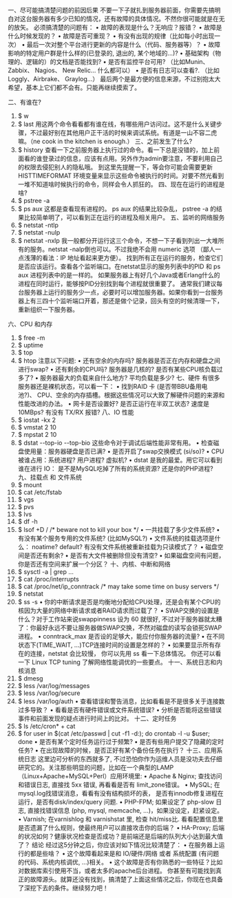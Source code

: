 一、尽可能搞清楚问题的前因后果
不要一下子就扎到服务器前面，你需要先搞明白对这台服务器有多少已知的情况，还有故障的具体情况。不然你很可能就是在无的放矢。
必须搞清楚的问题有：
•	故障的表现是什么？无响应？报错？
•	故障是什么时候发现的？
•	故障是否可重现？
•	有没有出现的规律（比如每小时出现一次）
•	最后一次对整个平台进行更新的内容是什么（代码、服务器等）？
•	故障影响的特定用户群是什么样的(已登录的, 退出的, 某个地域的…)?
•	基础架构（物理的、逻辑的）的文档是否能找到?
•	是否有监控平台可用? （比如Munin、Zabbix、 Nagios、 New Relic… 什么都可以）
•	是否有日志可以查看?. （比如Loggly、Airbrake、 Graylog…）
最后两个是最方便的信息来源，不过别抱太大希望，基本上它们都不会有。只能再继续摸索了。
  
二、有谁在?
1.	$ w 
2.	$ last 
用这两个命令看看都有谁在线，有哪些用户访问过。这不是什么关键步骤，不过最好别在其他用户正干活的时候来调试系统。有道是一山不容二虎嘛。（ne cook in the kitchen is enough.）
三、之前发生了什么?
1.	$ history 
查看一下之前服务器上执行过的命令。看一下总是没错的，加上前面看的谁登录过的信息，应该有点用。另外作为admin要注意，不要利用自己的权限去侵犯别人的隐私哦。
到这里先提醒一下，等会你可能会需要更新 HISTTIMEFORMAT 环境变量来显示这些命令被执行的时间。对要不然光看到一堆不知道啥时候执行的命令，同样会令人抓狂的。
四、现在在运行的进程是啥?
1.	$ pstree -a 
2.	$ ps aux 
这都是查看现有进程的。 ps aux 的结果比较杂乱， pstree -a 的结果比较简单明了，可以看到正在运行的进程及相关用户。
五、监听的网络服务
1.	$ netstat -ntlp 
2.	$ netstat -nulp 
3.	$ netstat -nxlp 
我一般都分开运行这三个命令，不想一下子看到列出一大堆所有的服务。netstat -nalp倒也可以。不过我绝不会用 numeric 选项 （鄙人一点浅薄的看法：IP 地址看起来更方便）。
找到所有正在运行的服务，检查它们是否应该运行。查看各个监听端口。在netstat显示的服务列表中的PID 和 ps aux 进程列表中的是一样的。
如果服务器上有好几个Java或者Erlang什么的进程在同时运行，能够按PID分别找到每个进程就很重要了。
通常我们建议每台服务器上运行的服务少一点，必要时可以增加服务器。如果你看到一台服务器上有三四十个监听端口开着，那还是做个记录，回头有空的时候清理一下，重新组织一下服务器。

六、CPU 和内存
1.	$ free -m 
2.	$ uptime 
3.	$ top 
4.	$ htop 
注意以下问题:
•	还有空余的内存吗? 服务器是否正在内存和硬盘之间进行swap?
•	还有剩余的CPU吗? 服务器是几核的? 是否有某些CPU核负载过多了?
•	服务器最大的负载来自什么地方? 平均负载是多少?
七、硬件
有很多服务器还是裸机状态，可以看一下：
•	找到RAID 卡 (是否带BBU备用电池?)、 CPU、空余的内存插槽。根据这些情况可以大致了解硬件问题的来源和性能改进的办法。
•	网卡是否设置好? 是否正运行在半双工状态? 速度是10MBps? 有没有 TX/RX 报错?
八、IO 性能
1.	$ iostat -kx 2 
2.	$ vmstat 2 10 
3.	$ mpstat 2 10 
4.	$ dstat --top-io --top-bio 
这些命令对于调试后端性能非常有用。
•	检查磁盘使用量：服务器硬盘是否已满?
•	是否开启了swap交换模式 (si/so)?
•	CPU被谁占用：系统进程? 用户进程? 虚拟机?
•	dstat 是我的最爱。用它可以看到谁在进行 IO： 是不是MySQL吃掉了所有的系统资源? 还是你的PHP进程?
九、挂载点 和 文件系统
1.	$ mount 
2.	$ cat /etc/fstab 
3.	$ vgs 
4.	$ pvs 
5.	$ lvs 
6.	$ df -h 
7.	$ lsof +D / /* beware not to kill your box */ 
•	一共挂载了多少文件系统?
•	有没有某个服务专用的文件系统? (比如MySQL?)
•	文件系统的挂载选项是什么： noatime? default? 有没有文件系统被重新挂载为只读模式了？
•	磁盘空间是否还有剩余?
•	是否有大文件被删除但没有清空?
•	如果磁盘空间有问题，你是否还有空间来扩展一个分区？
十、内核、中断和网络
1.	$ sysctl -a | grep ... 
2.	$ cat /proc/interrupts 
3.	$ cat /proc/net/ip_conntrack /* may take some time on busy servers */ 
4.	$ netstat 
5.	$ ss -s 
•	你的中断请求是否是均衡地分配给CPU处理，还是会有某个CPU的核因为大量的网络中断请求或者RAID请求而过载了？
•	SWAP交换的设置是什么？对于工作站来说swappinness 设为 60 就很好, 不过对于服务器就太糟了：你最好永远不要让服务器做SWAP交换，不然对磁盘的读写会锁死SWAP进程。
•	conntrack_max 是否设的足够大，能应付你服务器的流量?
•	在不同状态下(TIME_WAIT, …)TCP连接时间的设置是怎样的？
•	如果要显示所有存在的连接，netstat 会比较慢， 你可以先用 ss 看一下总体情况。
你还可以看一下 Linux TCP tuning 了解网络性能调优的一些要点。
十一、系统日志和内核消息
1.	$ dmesg 
2.	$ less /var/log/messages 
3.	$ less /var/log/secure 
4.	$ less /var/log/auth 
•	查看错误和警告消息，比如看看是不是很多关于连接数过多导致？
•	看看是否有硬件错误或文件系统错误?
•	分析是否能将这些错误事件和前面发现的疑点进行时间上的比对。
十二、定时任务
1.	$ ls /etc/cron* + cat 
2.	$ for user in $(cat /etc/passwd | cut -f1 -d:); do crontab -l -u $user; done 
•	是否有某个定时任务运行过于频繁?
•	是否有些用户提交了隐藏的定时任务?
•	在出现故障的时候，是否正好有某个备份任务在执行？
十三、应用系统日志
这里边可分析的东西就多了, 不过恐怕你作为运维人员是没功夫去仔细研究它的。关注那些明显的问题，比如在一个典型的LAMP（Linux+Apache+MySQL+Perl）应用环境里:
•	Apache & Nginx; 查找访问和错误日志, 直接找 5xx 错误, 再看看是否有 limit_zone错误。
•	MySQL; 在mysql.log找错误消息，看看有没有结构损坏的表， 是否有innodb修复进程在运行，是否有disk/index/query 问题.
•	PHP-FPM; 如果设定了 php-slow 日志, 直接找错误信息 (php, mysql, memcache, …)，如果没设定，赶紧设定。
•	Varnish; 在varnishlog 和 varnishstat 里, 检查 hit/miss比. 看看配置信息里是否遗漏了什么规则，使最终用户可以直接攻击你的后端？
•	HA-Proxy; 后端的状况如何？健康状况检查是否成功？是前端还是后端的队列大小达到最大值了？
结论
经过这5分钟之后，你应该对如下情况比较清楚了：
•	在服务器上运行的都是些啥？
•	这个故障看起来是和 IO/硬件/网络 或者 系统配置 (有问题的代码、系统内核调优, …)相关。
•	这个故障是否有你熟悉的一些特征？比如对数据库索引使用不当，或者太多的apache后台进程。
你甚至有可能找到真正的故障源头。就算还没有找到，搞清楚了上面这些情况之后，你现在也具备了深挖下去的条件。继续努力吧！

